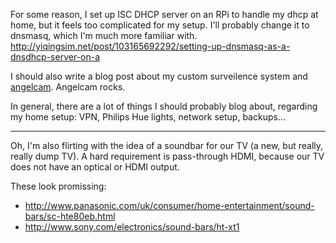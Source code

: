 For some reason, I set up ISC DHCP server on an RPi to handle my dhcp at home, but it feels too complicated for my setup. 
I'll probably change it to dnsmasq, which I'm much more familiar with. 
http://yiqingsim.net/post/103165692292/setting-up-dnsmasq-as-a-dnsdhcp-server-on-a

I should also write a blog post about my custom surveilence system and [angelcam](http://www.angelcam.com). Angelcam rocks.

In general, there are a lot of things I should probably blog about, regarding my home setup: VPN, Philips Hue lights, 
network setup, backups... 

---

Oh, I'm also flirting with the idea of a soundbar for our TV (a new, but really, really dump TV). A hard requirement is pass-through HDMI, because our TV does not have an optical or HDMI output.

These look promissing:
* http://www.panasonic.com/uk/consumer/home-entertainment/sound-bars/sc-hte80eb.html
* http://www.sony.com/electronics/sound-bars/ht-xt1
